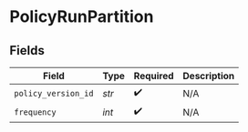 # PolicyRunPartition


## Fields

| Field               | Type                | Required            | Description         |
| ------------------- | ------------------- | ------------------- | ------------------- |
| `policy_version_id` | *str*               | :heavy_check_mark:  | N/A                 |
| `frequency`         | *int*               | :heavy_check_mark:  | N/A                 |